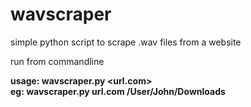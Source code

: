 # wavscraper
simple python script to scrape .wav files from a website

run from commandline

<b>usage: wavscraper.py <url.com> <userpath> <br>
eg: wavscraper.py url.com /User/John/Downloads
